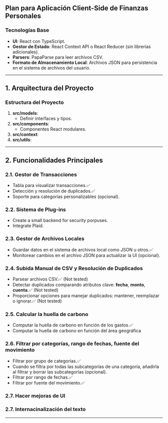 ## Plan para Aplicación Client-Side de Finanzas Personales

### **Tecnologías Base**

- **UI**: React con TypeScript.
- **Gestor de Estado**: React Context API o React Reducer (sin librerías adicionales).
- **Parsers**: PapaParse para leer archivos CSV.
- **Formato de Almacenamiento Local**: Archivos JSON para persistencia en el sistema de archivos del usuario.

---

## **1. Arquitectura del Proyecto**

### **Estructura del Proyecto**

1. **src/models**:
   - Definir interfaces y tipos.
2. **src/components**:
   - Componentes React modulares.
3. **src/context**:
4. **src/utils**:

---

## **2. Funcionalidades Principales**

### **2.1. Gestor de Transacciones**

- Tabla para visualizar transacciones.✅
- Detección y resolución de duplicados.✅
- Soporte para categorías personalizables (opcional).

### **2.2. Sistema de Plug-ins**

- Create a small backend for security porpuses.
- Integrate Plaid.

### **2.3. Gestor de Archivos Locales**

- Guardar datos en el sistema de archivos local como JSON u otros.✅
- Monitorear cambios en el archivo JSON para actualizar la UI (opcional).

### **2.4. Subida Manual de CSV y Resolución de Duplicados**

- Parsear archivos CSV.✅ (Not tested)
- Detectar duplicados comparando atributos clave: **fecha**, **monto**, **cuenta**.✅ (Not tested)
- Proporcionar opciones para manejar duplicados: mantener, reemplazar o ignorar.✅ (Not tested)

### **2.5. Calcular la huella de carbono**

- Computar la huella de carbono en función de los gastos.✅
- Computar la huella de carbono en función del área geográfica

### **2.6. Filtrar por categorías, rango de fechas, fuente del movimiento**

- Filtrar por grupo de categorías.✅
- Cuando se filtra por todas las subcategorías de una categoría, añadirla al filtrar y borrar las subcategorías (opcional).
- Filtrar por rango de fechas.✅
- Filtrar por fuente del movimiento.✅

### **2.7. Hacer mejoras de UI**

### **2.7. Internacinalización del texto**

---